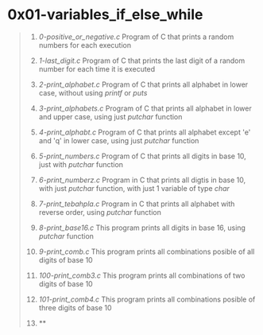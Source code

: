 # 0x01-variables_if_else_while

> 1. *0-positive_or_negative.c* Program of C that prints a random numbers for each execution
>
> 2. *1-last_digit.c* Program of C that prints the last digit of a random number for each time it is executed
>
> 3. *2-print_alphabet.c* Program of C that prints all alphabet in lower case, without using *printf* or *puts*
>
> 4. *3-print_alphabets.c* Program of C that prints all alphabet in lower and upper case, using just *putchar* function
>
> 5. *4-print_alphabt.c* Program of C that prints all alphabet except 'e' and 'q' in lower case, using just *putchar* function
>
> 6. *5-print_numbers.c* Program of C that prints all digits in base 10, just with *putchar* function
>
> 7. *6-print_numberz.c* Program in C that prints all digtis in base 10, with just *putchar* function, with just 1 variable of type *char*
>
> 8. *7-print_tebahpla.c* Program in C that prints all alphabet with reverse order, using *putchar* function
>
> 9. *8-print_base16.c* This program prints all digits in base 16, using *putchar* function
>
> 10. *9-print_comb.c* This program prints all combinations posible of all digits of base 10
>
> 11. *100-print_comb3.c* This program prints all combinations of two digits of base 10
>
> 12. *101-print_comb4.c* This program prints all combinations posible of three digits of base 10
>
> 13. **
>
